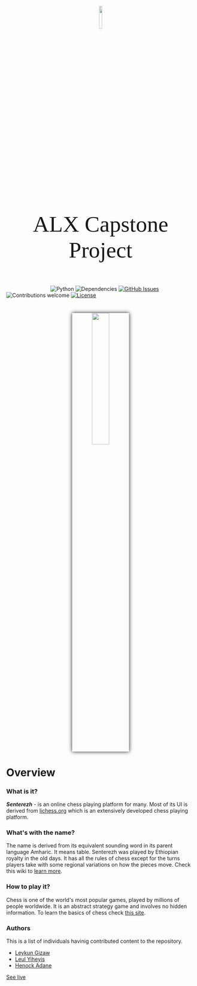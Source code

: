 <link href="https://fonts.googleapis.com/css2?family=Poiret+One&display=swap" rel="stylesheet">
<p align="center"><img width=12.5% src="./readme_content/logo1.svg"></p>
<p align="center" style="font-family: 'Poiret One'; font-size: 60px">ALX Capstone Project</p>

&nbsp;&nbsp;&nbsp;&nbsp;&nbsp;&nbsp;&nbsp;&nbsp;&nbsp;&nbsp;&nbsp;&nbsp;&nbsp;&nbsp;&nbsp;&nbsp;&nbsp;&nbsp;&nbsp;&nbsp;&nbsp;&nbsp;&nbsp;&nbsp;&nbsp;&nbsp;&nbsp;&nbsp;&nbsp;
![Python](https://img.shields.io/badge/python-v3.6+-blue.svg)
![Dependencies](https://img.shields.io/badge/dependencies-up%20to%20date-brightgreen.svg)
[![GitHub Issues](https://img.shields.io/github/issues/bisrat-aregawi/senterezh)](https://github.com/bisrat-aregawi/senterezh/issues)
![Contributions welcome](https://img.shields.io/badge/contributions-welcome-orange.svg)
[![License](https://img.shields.io/badge/license-MIT-blue.svg)](https://opensource.org/licenses/MIT)
#

<p align="center"><img width="30%" style="box-shadow: 0px 0px 10px;" src="https://upload.wikimedia.org/wikipedia/commons/0/0e/Ethiopian_nobles_chess.jpg"></p>

#

# Overview
### What is it?
***Senterezh*** - is an online chess playing platform for many. Most of its UI is derived from [lichess.org](https://www.lichess.org) which is an extensively developed chess playing platform.
### What's with the name?
The name is derived from its equivalent sounding word in its parent language Amharic. It means table. Senterezh was played by Ethiopian royalty in the old days. It has all the rules of chess except for the turns players take with some regional variations on how the pieces move. Check this wiki to [learn more](https://en.wikipedia.org/wiki/Senterej).

### How to play it?
Chess is one of the world's most popular games, played by millions of people worldwide. It is an abstract strategy game and involves no hidden information. To learn the basics of chess check [this site](https://lichess.org/learn#/).
### Authors
This is a list of individuals havinig contributed content to the repository.
*  [Leykun Gizaw](https://github.com/Bisrat-Aregawi)
*  [Leul Yiheyis](https://github.com/leulyk)
*  [Henock Adane](https://github.com/Henock-Adane)

<a href="http://senterezh.bakxy.tech" target="_blank">See live</a>
